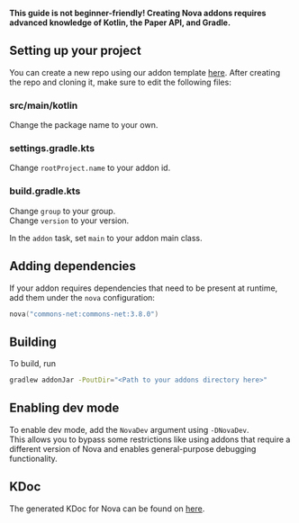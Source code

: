 **This guide is not beginner-friendly! Creating Nova addons requires advanced knowledge of Kotlin, the Paper API, and Gradle.**

## Setting up your project

You can create a new repo using our addon template [here](https://github.com/xenondevs/Nova-Addon-Template/generate).
After creating the repo and cloning it, make sure to edit the following files:

### src/main/kotlin

Change the package name to your own.

### settings.gradle.kts

Change `rootProject.name` to your addon id.

### build.gradle.kts

Change `group` to your group.  
Change `version` to your version.

In the `addon` task, set `main` to your addon main class.

## Adding dependencies

If your addon requires dependencies that need to be present at runtime, add them under the `nova` configuration:

```kotlin title="build.gradle.kts dependencies { }"
nova("commons-net:commons-net:3.8.0")
```

## Building

To build, run
```bash title="Build with Gradle"
gradlew addonJar -PoutDir="<Path to your addons directory here>"
```

## Enabling dev mode

To enable dev mode, add the `NovaDev` argument using `-DNovaDev`.  
This allows you to bypass some restrictions like using addons that require a different version of Nova and
enables general-purpose debugging functionality.

## KDoc

The generated KDoc for Nova can be found on [here](https://nova.dokka.xenondevs.xyz/).